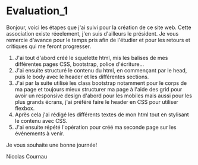 # Evaluation_1
Bonjour, voici les étapes que j'ai suivi pour la création de ce site web. Cette association existe réeelement, j'en suis d'ailleurs le président. 
Je vous remercie d'avance pour le temps pris afin de l'étudier et pour les retours et critiques qui me feront progresser.

1. J'ai tout d'abord créé le squelette html, mis les balises <link> de mes différentes pages CSS, bootstrap, police d'écriture...
2. J'ai ensuite structuré le contenu du html, en commençant par le head, puis le body avec le header et les différentes sections.
3. J'ai par la suite utilisé les class bootstrap notamment pour le corps de ma page et toujours mieux structurer ma page à l'aide
des grid pour avoir un responsive design d'abord pour les mobiles mais aussi pour les plus grands écrans, j'ai préféré faire le header en CSS pour utiliser flexbox.
4. Après cela j'ai rédigé les différents textes de mon html tout en stylisant le contenu avec CSS.
5. J'ai ensuite répété l'opération pour créé ma seconde page sur les événements à venir.

Je vous souhaite une bonne journée!

Nicolas Cournau

